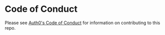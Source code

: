 # Code of Conduct

Please see [Auth0's Code of Conduct](https://github.com/auth0/open-source-template/blob/master/CODE-OF-CONDUCT.md) for information on contributing to this repo.
